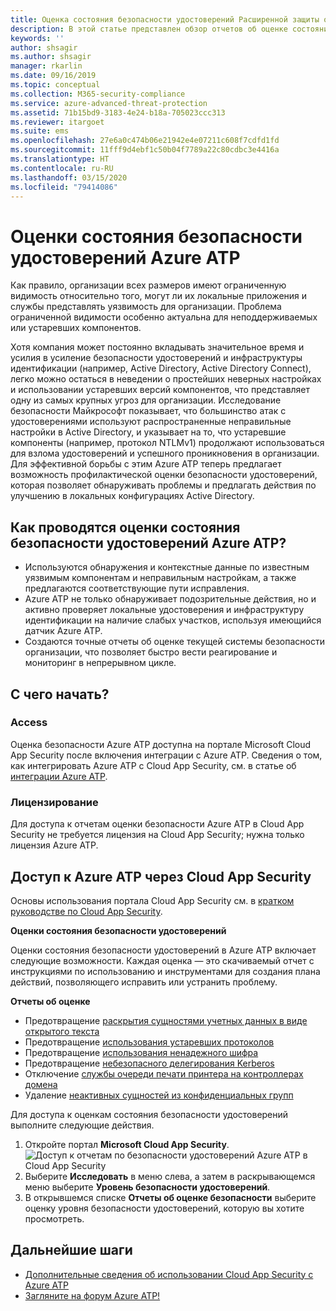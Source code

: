 ```yaml
---
title: Оценка состояния безопасности удостоверений Расширенной защиты от угроз Azure
description: В этой статье представлен обзор отчетов об оценке состояния безопасности удостоверений Azure ATP.
keywords: ''
author: shsagir
ms.author: shsagir
manager: rkarlin
ms.date: 09/16/2019
ms.topic: conceptual
ms.collection: M365-security-compliance
ms.service: azure-advanced-threat-protection
ms.assetid: 71b15bd9-3183-4e24-b18a-705023ccc313
ms.reviewer: itargoet
ms.suite: ems
ms.openlocfilehash: 27e6a0c474b06e21942e4e07211c608f7cdfd1fd
ms.sourcegitcommit: 11fff9d4ebf1c50b04f7789a22c80cdbc3e4416a
ms.translationtype: HT
ms.contentlocale: ru-RU
ms.lasthandoff: 03/15/2020
ms.locfileid: "79414086"
---
```

# <a name="azure-atps-identity-security-posture-assessments"></a>Оценки состояния безопасности удостоверений Azure ATP
 
Как правило, организации всех размеров имеют ограниченную видимость относительно того, могут ли их локальные приложения и службы представлять уязвимость для организации. Проблема ограниченной видимости особенно актуальна для неподдерживаемых или устаревших компонентов. 

Хотя компания может постоянно вкладывать значительное время и усилия в усиление безопасности удостоверений и инфраструктуры идентификации (например, Active Directory, Active Directory Connect), легко можно остаться в неведении о простейших неверных настройках и использовании устаревших версий компонентов, что представляет одну из самых крупных угроз для организации. Исследование безопасности Майкрософт показывает, что большинство атак с удостоверениями используют распространенные неправильные настройки в Active Directory, и указывает на то, что устаревшие компоненты (например, протокол NTLMv1) продолжают использоваться для взлома удостоверений и успешного проникновения в организации. Для эффективной борьбы с этим Azure ATP теперь предлагает возможность профилактической оценки безопасности удостоверений, которая позволяет обнаруживать проблемы и предлагать действия по улучшению в локальных конфигурациях Active Directory. 

## <a name="what-do-azure-atp-identity-security-posture-assessments-provide"></a>Как проводятся оценки состояния безопасности удостоверений Azure ATP?  
- Используются обнаружения и контекстные данные по известным уязвимым компонентам и неправильным настройкам, а также предлагаются соответствующие пути исправления.
- Azure ATP не только обнаруживает подозрительные действия, но и активно проверяет локальные удостоверения и инфраструктуру идентификации на наличие слабых участков, используя имеющийся датчик Azure ATP. 
- Создаются точные отчеты об оценке текущей системы безопасности организации, что позволяет быстро вести реагирование и мониторинг в непрерывном цикле. 

## <a name="how-do-i-get-started"></a>С чего начать? 

### <a name="access"></a>Access

Оценка безопасности Azure ATP доступна на портале Microsoft Cloud App Security после включения интеграции с Azure ATP. Сведения о том, как интегрировать Azure ATP с Cloud App Security, см. в статье об [интеграции Azure ATP](https://docs.microsoft.com/cloud-app-security/aatp-integration). 

### <a name="licensing"></a>Лицензирование

Для доступа к отчетам оценки безопасности Azure ATP в Cloud App Security не требуется лицензия на Cloud App Security; нужна только лицензия Azure ATP. 

## <a name="access-azure-atp-using-cloud-app-security"></a>Доступ к Azure ATP через Cloud App Security 

Основы использования портала Cloud App Security см. в [кратком руководстве по Cloud App Security](https://docs.microsoft.com/cloud-app-security/getting-started-with-cloud-app-security). 

**Оценки состояния безопасности удостоверений**

Оценки состояния безопасности удостоверений в Azure ATP включает следующие возможности. Каждая оценка — это скачиваемый отчет с инструкциями по использованию и инструментами для создания плана действий, позволяющего исправить или устранить проблему. 

**Отчеты об оценке**
- Предотвращение [раскрытия сущностями учетных данных в виде открытого текста](atp-cas-isp-clear-text.md)
- Предотвращение [использования устаревших протоколов](atp-cas-isp-legacy-protocols.md)
- Предотвращение [использования ненадежного шифра](atp-cas-isp-weak-cipher.md)
- Предотвращение [небезопасного делегирования Kerberos](atp-cas-isp-unconstrained-kerberos.md)
- Отключение [службы очереди печати принтера на контроллерах домена](atp-cas-isp-print-spooler.md)
- Удаление [неактивных сущностей из конфиденциальных групп](atp-cas-isp-dormant-entities.md)

Для доступа к оценкам состояния безопасности удостоверений выполните следующие действия.
1. Откройте портал **Microsoft Cloud App Security**. 
    ![Доступ к отчетам по безопасности удостоверений Azure ATP в Cloud App Security](media/atp-cas-isp-report-1.png)
1. Выберите **Исследовать** в меню слева, а затем в раскрывающемся меню выберите **Уровень безопасности удостоверений**. 
1. В открывшемся списке **Отчеты об оценке безопасности** выберите оценку уровня безопасности удостоверений, которую вы хотите просмотреть.  


## <a name="next-steps"></a>Дальнейшие шаги
- [Дополнительные сведения об использовании Cloud App Security с Azure ATP](atp-activities-filtering-mcas.md)
- [Загляните на форум Azure ATP!](https://aka.ms/azureatpcommunity)

